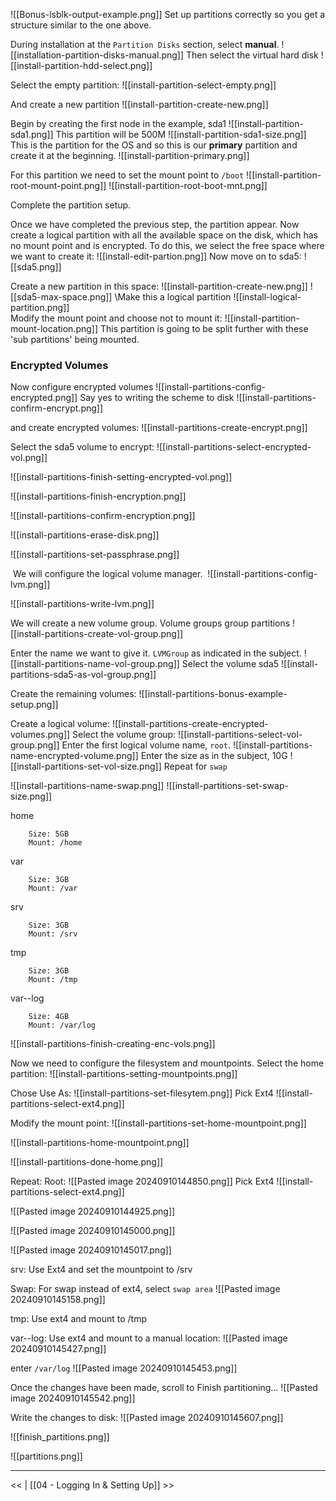 ![[Bonus-lsblk-output-example.png]]
Set up partitions correctly so you get a structure similar to the one above.

During installation at the `Partition Disks` section, select **manual**.
![[installation-partition-disks-manual.png]]
Then select the virtual hard disk
![[install-partition-hdd-select.png]]

Select the empty partition:
![[install-partition-select-empty.png]]

And create a new partition
![[install-partition-create-new.png]]

Begin by creating the first node in the example, sda1
![[install-partition-sda1.png]]
This partition will be 500M
![[install-partition-sda1-size.png]]
This is the partition for the OS and so this is our **primary** partition and create it at the beginning.
![[install-partition-primary.png]]

For this partition we need to set the mount point to `/boot`
![[install-partition-root-mount-point.png]]
![[install-partition-root-boot-mnt.png]]

Complete the partition setup.

Once we have completed the previous step, the partition appear. Now create a logical partition with all the available space on the disk, which has no mount point and is encrypted. To do this, we select the free space where we want to create it:
![[install-edit-partion.png]]
Now move on to sda5:
![[sda5.png]]

Create a new partition in this space:
![[install-partition-create-new.png]]
![[sda5-max-space.png]]
\Make this a logical partition
![[install-logical-partition.png]]\
Modify the mount point and choose not to mount it:
![[install-partition-mount-location.png]]
This partition is going to be split further with these 'sub partitions' being mounted. 

### Encrypted Volumes
Now configure encrypted volumes
![[install-partitions-config-encrypted.png]]
Say yes to writing the scheme to disk
![[install-partitions-confirm-encrypt.png]]

and create encrypted volumes:
![[install-partitions-create-encrypt.png]]

Select the sda5 volume to encrypt:
![[install-partitions-select-encrypted-vol.png]]

![[install-partitions-finish-setting-encrypted-vol.png]]

![[install-partitions-finish-encryption.png]]

![[install-partitions-confirm-encryption.png]]

![[install-partitions-erase-disk.png]]

![[install-partitions-set-passphrase.png]]

 We will configure the logical volume manager.
 ![[install-partitions-config-lvm.png]]

![[install-partitions-write-lvm.png]]

We will create a new volume group. Volume groups group partitions
![[install-partitions-create-vol-group.png]]

Enter the name we want to give it. `LVMGroup` as indicated in the subject.
![[install-partitions-name-vol-group.png]]
Select the volume sda5
![[install-partitions-sda5-as-vol-group.png]]

Create the remaining volumes:
![[install-partitions-bonus-example-setup.png]]

Create a logical volume:
![[install-partitions-create-encrypted-volumes.png]]
Select the volume group:
![[install-partitions-select-vol-group.png]]
Enter the first logical volume name, `root`.
![[install-partitions-name-encrypted-volume.png]]
Enter the size as in the subject, 10G
![[install-partitions-set-vol-size.png]]
Repeat for `swap`

![[install-partitions-name-swap.png]]
![[install-partitions-set-swap-size.png]]


home
```
	Size: 5GB
	Mount: /home
```
var
```
	Size: 3GB
	Mount: /var
```
srv
```
	Size: 3GB
	Mount: /srv
```
tmp
```
	Size: 3GB
	Mount: /tmp
```
var--log
```
	Size: 4GB
	Mount: /var/log
```

![[install-partitions-finish-creating-enc-vols.png]]

Now we need to configure the filesystem and mountpoints.
Select the home partition:
![[install-partitions-setting-mountpoints.png]]

Chose Use As:
![[install-partitions-set-filesytem.png]]
Pick Ext4
![[install-partitions-select-ext4.png]]

Modify the mount point:
![[install-partitions-set-home-mountpoint.png]]

![[install-partitions-home-mountpoint.png]]

![[install-partitions-done-home.png]]

Repeat:
Root:
![[Pasted image 20240910144850.png]]
Pick Ext4
![[install-partitions-select-ext4.png]]

![[Pasted image 20240910144925.png]]

![[Pasted image 20240910145000.png]]

![[Pasted image 20240910145017.png]]

srv:
Use Ext4 and set the mountpoint to /srv

Swap:
For swap instead of ext4, select `swap area`
![[Pasted image 20240910145158.png]]

tmp:
Use ext4 and mount to /tmp

var--log:
Use ext4 and mount to a manual location:
![[Pasted image 20240910145427.png]]

enter `/var/log`
![[Pasted image 20240910145453.png]]

Once the changes have been made, scroll to Finish partitioning...
![[Pasted image 20240910145542.png]]

Write the changes to disk:
![[Pasted image 20240910145607.png]]




![[finish_partitions.png]]


![[partitions.png]]



---
 <<  |  [[04 - Logging In & Setting Up]] >>